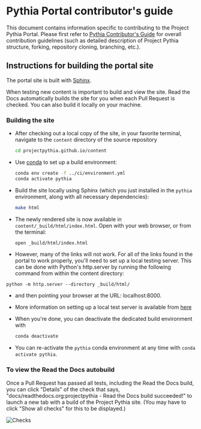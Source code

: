 # Pythia Portal contributor's guide

This document contains information specific to contributing to the
Project Pythia Portal. Please first refer to [Pythia Contributor's
Guide](https://projectpythia.org/pages/contributing.html) for overall
contribution guidelines (such as detailed description of Project
Pythia structure, forking, repository cloning, branching, etc.).

## Instructions for building the portal site

The portal site is built with [Sphinx](https://www.sphinx-doc.org/).

When testing new content is important to build and view the site. Read the Docs automatically builds the site for you when each Pull Request is checked. You can also build it locally on your machine.

### Building the site

- After checking out a local copy of the site, in your favorite terminal, navigate to the `content` directory of the source repository
  ```bash
  cd projectpythia.github.io/content
  ```
- Use [conda](https://docs.conda.io/) to set up a build environment:
  ```bash
  conda env create -f ../ci/environment.yml
  conda activate pythia
  ```
- Build the site locally using Sphinx (which you just installed in the `pythia` environment, along with all necessary dependencies):
  ```bash
  make html
  ```
- The newly rendered site is now available in `content/_build/html/index.html`.
  Open with your web browser, or from the terminal:
  ```bash
  open _build/html/index.html
  ```
- However, many of the links will not work. For all of the links
  found in the portal to work properly, you'll need to set up a local
  testing server. This can be done with Python's http.server by running
  the following command from within the content directory:

```
python -m http.server --directory _build/html/
```

- and then pointing your browser at the URL: localhost:8000.

- More information on setting up a local test server is available from [here](https://developer.mozilla.org/en-US/docs/Learn/Common_questions/set_up_a_local_testing_server)

- When you're done, you can deactivate the dedicated build environment with
  ```bash
  conda deactivate
  ```
- You can re-activate the `pythia` conda environment at any time with `conda activate pythia`.

### To view the Read the Docs autobuild

Once a Pull Request has passed all tests, including the Read the Docs build, you can click "Details" of the check that says, "docs/readthedocs.org:projectpythia - Read the Docs build succeeded!" to launch a new tab with a build of the Project Pythia site. (You may have to click "Show all checks" for this to be displayed.)

![Checks](../_static/images/ReadtheDocsAutobuild.png)
